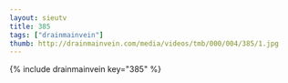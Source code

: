 ```yaml
--- 
layout: sieutv
title: 385
tags: ["drainmainvein"]
thumb: http://drainmainvein.com/media/videos/tmb/000/004/385/1.jpg
---
```

{% include drainmainvein key="385" %} 
